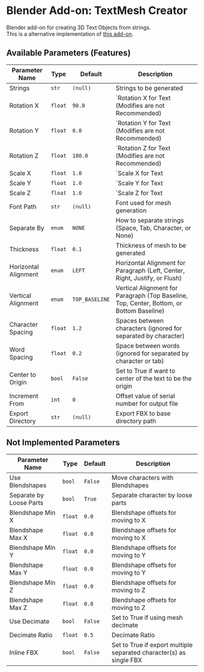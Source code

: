 # Blender Add-on: TextMesh Creator

Blender add-on for creating 3D Text Objects from strings.  
This is a alternative implementation of [this add-on](https://booth.pm/ja/items/1580053).

## Available Parameters (Features)

| Parameter Name       | Type    | Default        | Description                                                                              |
| -------------------- | ------- | -------------- | ---------------------------------------------------------------------------------------- |
| Strings              | `str`   | `(null)`       | Strings to be generated                                                                  |
| Rotation X           | `float` | `90.0`         | `Rotation X for Text (Modifies are not Recommended)                                      |
| Rotation Y           | `float` | `0.0`          | `Rotation Y for Text (Modifies are not Recommended)                                      |
| Rotation Z           | `float` | `180.0`        | `Rotation Z for Text (Modifies are not Recommended)                                      |
| Scale X              | `float` | `1.0`          | `Scale X for Text                                                                        |
| Scale Y              | `float` | `1.0`          | `Scale Y for Text                                                                        |
| Scale Z              | `float` | `1.0`          | `Scale Z for Text                                                                        |
| Font Path            | `str`   | `(null)`       | Font used for mesh generation                                                            |
| Separate By          | `enum`  | `NONE`         | How to separate strings (Space, Tab, Character, or None)                                 |
| Thickness            | `float` | `0.1`          | Thickness of mesh to be generated                                                        |
| Horizontal Alignment | `enum`  | `LEFT`         | Horizontal Alignment for Paragraph (Left, Center, Right, Justify, or Flush)              |
| Vertical Alignment   | `enum`  | `TOP_BASELINE` | Vertical Alignment for Paragraph (Top Baseline, Top, Center, Bottom, or Bottom Baseline) |
| Character Spacing    | `float` | `1.2`          | Spaces between characters (ignored for separated by character)                           |
| Word Spacing         | `float` | `0.2`          | Space between words (ignored for separated by character or tab)                          |
| Center to Origin     | `bool`  | `False`        | Set to True if want to center of the text to be the origin                               |
| Increment From       | `int`   | `0`            | Offset value of serial number for output file                                            |
| Export Directory     | `str`   | `(null)`       | Export FBX to base directory path                                                        |

## Not Implemented Parameters

| Parameter Name          | Type    | Default | Description                                                         |
| ----------------------- | ------- | ------- | ------------------------------------------------------------------- |
| Use Blendshapes         | `bool`  | `False` | Move characters with Blendshapes                                    |
| Separate by Loose Parts | `bool`  | `True`  | Separate character by loose parts                                   |
| Blendshape Min X        | `float` | `0.0`   | Blendshape offsets for moving to X                                  |
| Blendshape Max X        | `float` | `0.0`   | Blendshape offsets for moving to X                                  |
| Blendshape Min Y        | `float` | `0.0`   | Blendshape offsets for moving to Y                                  |
| Blendshape Max Y        | `float` | `0.0`   | Blendshape offsets for moving to Y                                  |
| Blendshape Min Z        | `float` | `0.0`   | Blendshape offsets for moving to Z                                  |
| Blendshape Max Z        | `float` | `0.0`   | Blendshape offsets for moving to Z                                  |
| Use Decimate            | `bool`  | `False` | Set to True if using mesh decimate                                  |
| Decimate Ratio          | `float` | `0.5`   | Decimate Ratio                                                      |
| Inline FBX              | `bool`  | `False` | Set to True if export multiple separated character(s) as single FBX |
